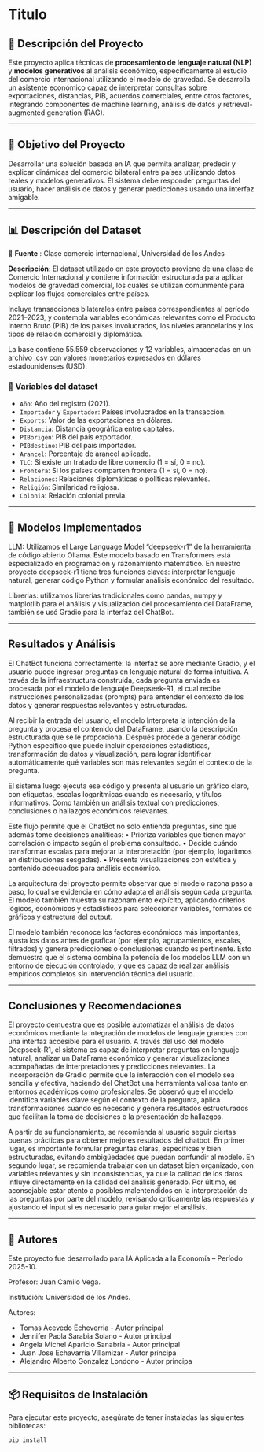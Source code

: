 # Titulo

## 📌 Descripción del Proyecto

Este proyecto aplica técnicas de **procesamiento de lenguaje natural (NLP)** y **modelos generativos** al análisis económico, específicamente al estudio del comercio internacional utilizando el modelo de gravedad. Se desarrolla un asistente económico capaz de interpretar consultas sobre exportaciones, distancias, PIB, acuerdos comerciales, entre otros factores, integrando componentes de machine learning, análisis de datos y retrieval-augmented generation (RAG).

---

## 🎯 Objetivo del Proyecto

Desarrollar una solución basada en IA que permita analizar, predecir y explicar dinámicas del comercio bilateral entre países utilizando datos reales y modelos generativos. El sistema debe responder preguntas del usuario, hacer análisis de datos y generar predicciones usando una interfaz amigable.

---

## 📊 Descripción del Dataset

🔗 **Fuente** : Clase comercio internacional, Universidad de los Andes


**Descripción**: El dataset utilizado en este proyecto proviene de una clase de Comercio Internacional y contiene información estructurada para aplicar modelos de gravedad comercial, los cuales se utilizan comúnmente para explicar los flujos comerciales entre países.

Incluye transacciones bilaterales entre países correspondientes al período 2021–2023, y contempla variables económicas relevantes como el Producto Interno Bruto (PIB) de los países involucrados, los niveles arancelarios y los tipos de relación comercial y diplomática.

La base contiene 55.559 observaciones y 12 variables, almacenadas en un archivo .csv con valores monetarios expresados en dólares estadounidenses (USD).

 
### 📌 Variables del dataset

- `Año`: Año del registro (2021).
- `Importador` y `Exportador`: Países involucrados en la transacción.
- `Exports`: Valor de las exportaciones en dólares.
- `Distancia`: Distancia geográfica entre capitales.
- `PIBorigen`: PIB del país exportador.
- `PIBdestino`: PIB del país importador.
- `Arancel`: Porcentaje de arancel aplicado.
- `TLC`: Si existe un tratado de libre comercio (1 = sí, 0 = no).
- `Frontera`: Si los países comparten frontera (1 = sí, 0 = no).
- `Relaciones`: Relaciones diplomáticas o políticas relevantes.
- `Religión`: Similaridad religiosa.
- `Colonia`: Relación colonial previa.

---

## 🚀 Modelos Implementados
LLM: Utilizamos el Large Language Model “deepseek-r1” de la herramienta de código abierto Ollama. Este modelo basado en Transformers está especializado en programación y razonamiento matemático. En nuestro proyecto deepseek-r1 tiene tres funciones claves:  interpretar lenguaje natural, generar código Python y formular análisis económico del resultado.

Librerias: utilizamos librerías tradicionales como pandas, numpy y matplotlib para el análisis y visualización del procesamiento del DataFrame, también se usó Gradio para la interfaz del  ChatBot.



---

## Resultados y Análisis
El ChatBot funciona correctamente: la interfaz se abre mediante Gradio, y el usuario puede ingresar preguntas en lenguaje natural de forma intuitiva. A través de la infraestructura construida, cada pregunta enviada es procesada por el modelo de lenguaje Deepseek-R1, el cual recibe instrucciones personalizadas (prompts) para entender el contexto de los datos y generar respuestas relevantes y estructuradas.

Al recibir la entrada del usuario, el modelo Interpreta la intención de la pregunta y procesa el contenido del DataFrame, usando la descripción estructurada que se le proporciona. Después procede a generar código Python específico que puede incluir operaciones estadísticas, transformación de datos y visualización, para lograr identificar automáticamente qué variables son más relevantes según el contexto de la pregunta.

El sistema luego ejecuta ese código y presenta al usuario un gráfico claro, con etiquetas, escalas logarítmicas cuando es necesario, y títulos informativos. Como también un análisis textual con predicciones, conclusiones o hallazgos económicos relevantes.

Este flujo permite que el ChatBot no solo entienda preguntas, sino que además tome decisiones analíticas:
•	Prioriza variables que tienen mayor correlación o impacto según el problema consultado.
•	Decide cuándo transformar escalas para mejorar la interpretación (por ejemplo, logaritmos en distribuciones sesgadas).
•	Presenta visualizaciones con estética y contenido adecuados para análisis económico.

La arquitectura del proyecto permite observar que el modelo razona paso a paso, lo cual se evidencia en cómo adapta el análisis según cada pregunta. El modelo también muestra su razonamiento explícito, aplicando criterios lógicos, económicos y estadísticos para seleccionar variables, formatos de gráficos y estructura del output.

El modelo también reconoce los factores económicos más importantes, ajusta los datos antes de graficar (por ejemplo, agrupamientos, escalas, filtrados) y genera predicciones o conclusiones cuando es pertinente. Esto demuestra que el sistema combina la potencia de los modelos LLM con un entorno de ejecución controlado, y que es capaz de realizar análisis empíricos completos sin intervención técnica del usuario.

---

## Conclusiones y Recomendaciones
El proyecto demuestra que es posible automatizar el análisis de datos económicos mediante la integración de modelos de lenguaje grandes con una interfaz accesible para el usuario. A través del uso del modelo Deepseek-R1, el sistema es capaz de interpretar preguntas en lenguaje natural, analizar un DataFrame económico y generar visualizaciones acompañadas de interpretaciones y predicciones relevantes. La incorporación de Gradio permite que la interacción con el modelo sea sencilla y efectiva, haciendo del ChatBot una herramienta valiosa tanto en entornos académicos como profesionales. Se observó que el modelo identifica variables clave según el contexto de la pregunta, aplica transformaciones cuando es necesario y genera resultados estructurados que facilitan la toma de decisiones o la presentación de hallazgos.

A partir de su funcionamiento, se recomienda al usuario seguir ciertas buenas prácticas para obtener mejores resultados del chatbot. En primer lugar, es importante formular preguntas claras, específicas y bien estructuradas, evitando ambigüedades que puedan confundir al modelo. En segundo lugar, se recomienda trabajar con un dataset bien organizado, con variables relevantes y sin inconsistencias, ya que la calidad de los datos influye directamente en la calidad del análisis generado. Por último, es aconsejable estar atento a posibles malentendidos en la interpretación de las preguntas por parte del modelo, revisando críticamente las respuestas y ajustando el input si es necesario para guiar mejor el análisis.

---

## 👥 Autores

Este proyecto fue desarrollado para IA Aplicada a la Economía – Período 2025-10.

Profesor: Juan Camilo Vega.

Institución: Universidad de los Andes.

Autores:

- Tomas Acevedo Echeverria - Autor principal
- Jennifer Paola Sarabia Solano - Autor principal
- Angela Michel Aparicio Sanabria - Autor principal
- Juan Jose Echavarria Villamizar - Autor principa
- Alejandro Alberto Gonzalez Londono - Autor principa

---

## 📦 Requisitos de Instalación

Para ejecutar este proyecto, asegúrate de tener instaladas las siguientes bibliotecas:

```bash
pip install 


